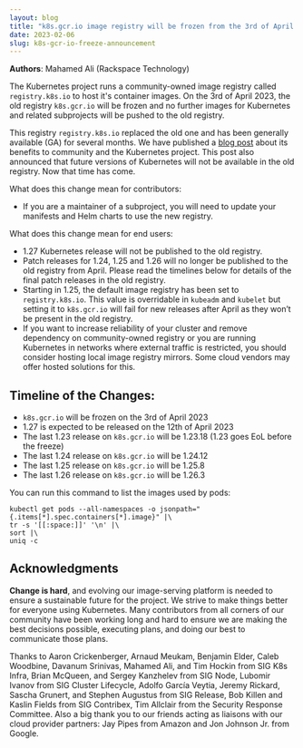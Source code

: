 ```yaml
---
layout: blog
title: "k8s.gcr.io image registry will be frozen from the 3rd of April 2023"
date: 2023-02-06
slug: k8s-gcr-io-freeze-announcement
---
```


**Authors**: Mahamed Ali (Rackspace Technology)

The Kubernetes project runs a community-owned image registry called `registry.k8s.io` to host it's container images. On the 3rd of April 2023, the old registry `k8s.gcr.io` will be frozen and no further images for Kubernetes and related subprojects will be pushed to the old registry.

This registry `registry.k8s.io` replaced the old one and has been generally available (GA) for several months. We have published a [blog post](/blog/2022/11/28/registry-k8s-io-faster-cheaper-ga/) about its benefits to community and the Kubernetes project. This post also announced that future versions of Kubernetes will not be available in the old registry. Now that time has come.

What does this change mean for contributors:
- If you are a maintainer of a subproject, you will need to update your manifests and Helm charts to use the new registry.

What does this change mean for end users:
- 1.27 Kubernetes release will not be published to the old registry.
- Patch releases for 1.24, 1.25 and 1.26 will no longer be published to the old registry from April. Please read the timelines below for details of the final patch releases in the old registry.
- Starting in 1.25, the default image registry has been set to `registry.k8s.io`. This value is overridable in `kubeadm` and `kubelet` but setting it to `k8s.gcr.io` will fail for new releases after April as they won’t be present in the old registry.
- If you want to increase reliability of your cluster and remove dependency on community-owned registry or you are running Kubernetes in networks where external traffic is restricted, you should consider hosting local image registry mirrors. Some cloud vendors may offer hosted solutions for this.

## Timeline of the Changes:

- `k8s.gcr.io` will be frozen on the 3rd of April 2023
- 1.27 is expected to be released on the 12th of April 2023
- The last 1.23 release on `k8s.gcr.io` will be 1.23.18 (1.23 goes EoL before the freeze)
- The last 1.24 release on `k8s.gcr.io` will be 1.24.12
- The last 1.25 release on `k8s.gcr.io` will be 1.25.8
- The last 1.26 release on `k8s.gcr.io` will be 1.26.3

You can run this command to list the images used by pods:

```shell
kubectl get pods --all-namespaces -o jsonpath="{.items[*].spec.containers[*].image}" |\
tr -s '[[:space:]]' '\n' |\
sort |\
uniq -c
```

## Acknowledgments

__Change is hard__, and evolving our image-serving platform is needed to ensure a sustainable future for the project. We strive to make things better for everyone using Kubernetes. Many contributors from all corners of our community have been working long and hard to ensure we are making the best decisions possible, executing plans, and doing our best to communicate those plans. 

Thanks to Aaron Crickenberger, Arnaud Meukam, Benjamin Elder, Caleb Woodbine, Davanum Srinivas, Mahamed Ali, and Tim Hockin from SIG K8s Infra, Brian McQueen, and Sergey Kanzhelev from SIG Node, Lubomir Ivanov from SIG Cluster Lifecycle, Adolfo García Veytia, Jeremy Rickard, Sascha Grunert, and Stephen Augustus from SIG Release, Bob Killen and Kaslin Fields from SIG Contribex, Tim Allclair from the Security Response Committee. Also a big thank you to our friends acting as liaisons with our cloud provider partners: Jay Pipes from Amazon and Jon Johnson Jr. from Google.
